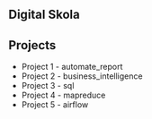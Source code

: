## Digital Skola
## Projects
- Project 1 - automate_report
- Project 2 - business_intelligence
- Project 3 - sql
- Project 4 - mapreduce
- Project 5 - airflow